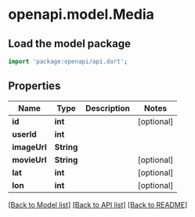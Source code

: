 # openapi.model.Media

## Load the model package
```dart
import 'package:openapi/api.dart';
```

## Properties
Name | Type | Description | Notes
------------ | ------------- | ------------- | -------------
**id** | **int** |  | [optional] 
**userId** | **int** |  | 
**imageUrl** | **String** |  | 
**movieUrl** | **String** |  | [optional] 
**lat** | **int** |  | [optional] 
**lon** | **int** |  | [optional] 

[[Back to Model list]](../README.md#documentation-for-models) [[Back to API list]](../README.md#documentation-for-api-endpoints) [[Back to README]](../README.md)


